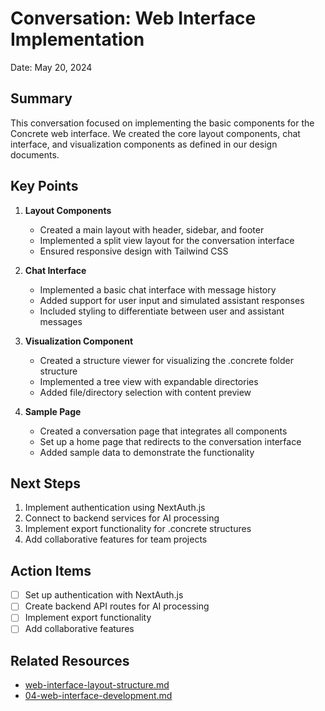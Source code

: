 # Conversation: Web Interface Implementation

Date: May 20, 2024

## Summary

This conversation focused on implementing the basic components for the Concrete web interface. We created the core layout components, chat interface, and visualization components as defined in our design documents.

## Key Points

1. **Layout Components**
   - Created a main layout with header, sidebar, and footer
   - Implemented a split view layout for the conversation interface
   - Ensured responsive design with Tailwind CSS

2. **Chat Interface**
   - Implemented a basic chat interface with message history
   - Added support for user input and simulated assistant responses
   - Included styling to differentiate between user and assistant messages

3. **Visualization Component**
   - Created a structure viewer for visualizing the .concrete folder structure
   - Implemented a tree view with expandable directories
   - Added file/directory selection with content preview

4. **Sample Page**
   - Created a conversation page that integrates all components
   - Set up a home page that redirects to the conversation interface
   - Added sample data to demonstrate the functionality

## Next Steps

1. Implement authentication using NextAuth.js
2. Connect to backend services for AI processing
3. Implement export functionality for .concrete structures
4. Add collaborative features for team projects

## Action Items

- [ ] Set up authentication with NextAuth.js
- [ ] Create backend API routes for AI processing
- [ ] Implement export functionality
- [ ] Add collaborative features

## Related Resources

- [web-interface-layout-structure.md](../ideation/web-interface-layout-structure.md)
- [04-web-interface-development.md](../milestones/04-web-interface-development.md) 